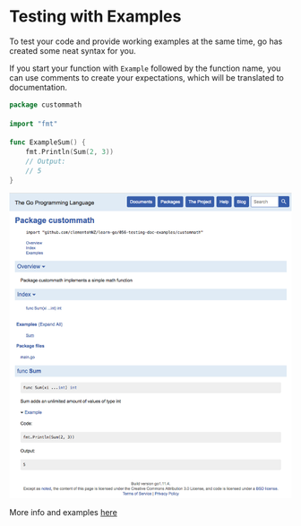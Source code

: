 # Testing with Examples
To test your code and provide working examples at the same time, go has created
some neat syntax for you.

If you start your function with `Example` followed by the function name, you can
use comments to create your expectations, which will be translated to documentation.

```go
package custommath

import "fmt"

func ExampleSum() {
	fmt.Println(Sum(2, 3))
	// Output:
	// 5
}
```

![Example of generated document with example from test](./example-doc.png)

More info and examples [here](https://blog.golang.org/examples)